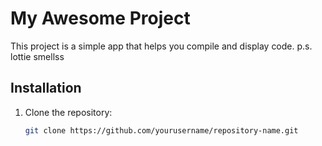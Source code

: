 # My Awesome Project

This project is a simple app that helps you compile and display code. p.s. lottie smellss

## Installation

1. Clone the repository:
   ```bash
   git clone https://github.com/yourusername/repository-name.git
